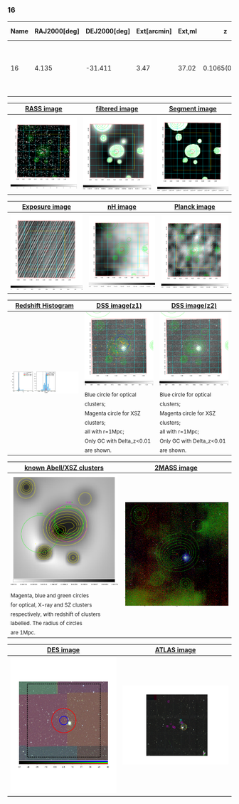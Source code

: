<div STYLE="page-break-after: always;"></div>

### 16

|Name|RAJ2000[deg]|DEJ2000[deg] |Ext[arcmin]| Ext,ml | z | z_src| C|GC(XSZ,Delta_z<0.01)| GC(OPT,Delta_z<0.01)|GC| R_sig[arcmin] | R500[arcmin] | R500[Mpc]| CRsig[c/s] | CR500[c/s] |L500[1E44 erg/s]|F500[1E-12 erg/s/cm^2]| M500[1E14 Msun]|Tx[keV]|Cnt_sig|Beta|Rc[arcmin]|Comment|Alias|
|---|---|---|---|---|---|------|---|--------|---------|----------|---|---|---|---|---|---|---|---|---|---|---|---|---|---|
|16| 4.135| -31.411| 3.47| 37.02| 0.1065(0.005)| z1, z_opt| S| -| A| A, MCXC, N, W| 9.775| 7.845| 0.918| 0.212(0.040)| 0.206(0.039)| 1.161(0.128)| 4.003(0.440)| 2.43(0.13)| 3.83(0.13)| 63.5| 0.928(-0.094+0.053)| 7.098(-0.802+0.650)| An X-ray cluster with $z$ = 0.0805 and offset = 0.45 Mpc| k424|

|[RASS image](../image/16/16_img.pdf)|[filtered image](../image/16/16_fil.pdf)|[Segment image](../image/16/16_seg.pdf)|
|-------------------|--------------------|-------------------|
| <img src="../image/16/16_img.png" width="300">  | <img src="../image/16/16_fil.png" width="300">   | <img src="../image/16/16_seg.png" width="300">  |

|[Exposure image](../image/16/16_mex.pdf)| [nH image](../image/16/16_nh.pdf)| [Planck image](../image/16/16_p.pdf)|
|-------------------|--------------------|-------------------|
|<img src="../image/16/16_mex.png" width="300">   | <img src="../image/16/16_nh.png" width="300">    | <img src="../image/16/16_p.png" width="300"> |

|[Redshift Histogram](../image/16/16_zg.pdf) | [DSS image(z1)](../image/16/16_dss_z1.pdf)      |  [DSS image(z2)](../image/16/16_dss_z2.pdf)    |
|-------------------|--------------------|-------------------|
|<img src="../image/16/16_zg.png" width="300"> |<img src="../image/16/16_dss_z1.png" width="300"> <sub><br>Blue circle for optical clusters; <br>Magenta circle for XSZ clusters; <br>all with r=1Mpc; <br>Only GC with Delta_z<0.01 are shown. </sub>| <img src="../image/16/16_dss_z2.png" width="300"><sub><br>Blue circle for optical clusters; <br>Magenta circle for XSZ clusters; <br>all with r=1Mpc; <br>Only GC with Delta_z<0.01 are shown. </sub> |

|[known Abell/XSZ clusters](../image/16/16_gc.pdf) | [2MASS image](../image/16/16_2mass.pdf)      |
|-------------------|-------------------|
|<img src=../image/16/16_gc.png width="300"> <br><sub>Magenta, blue and green circles <br>for optical, X-ray and SZ clusters <br>respectively, with redshift of clusters <br>labelled. The radius of circles <br>are 1Mpc.</sub>|<img src="../image/16/16_2mass.png" width="300">  |

|[DES image](../image/16/16_des.pdf)   |[ATLAS image](../image/16/16_s.pdf)        |
|-------------------|-------------------|
| <img src="../image/16/16_des.pdf" width="300">  | <img src="../image/16/16_s.pdf" width="300">  |
